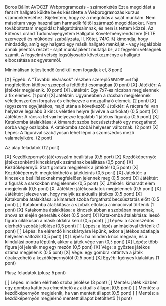 Boros Bálint 
AVOCZF
Webprogramozás - számonkérés
Ezt a megoldást a fent írt hallgató küldte be és készítette a Webprogramozás kurzus számonkéréséhez.
Kijelentem, hogy ez a megoldás a saját munkám. Nem másoltam vagy használtam harmadik féltől 
származó megoldásokat. Nem továbbítottam megoldást hallgatótársaimnak, és nem is tettem közzé. 
Az Eötvös Loránd Tudományegyetem Hallgatói Követelményrendszere 
(ELTE szervezeti és működési szabályzata, II. Kötet, 74/C. §) kimondja, hogy mindaddig, 
amíg egy hallgató egy másik hallgató munkáját - vagy legalábbis annak jelentős részét - 
saját munkájaként mutatja be, az fegyelmi vétségnek számít. 
A fegyelmi vétség legsúlyosabb következménye a hallgató elbocsátása az egyetemről.

Minimálisan teljesítendő (enélkül nem fogadjuk el, 8 pont)

[X] Egyéb: A "További elvárások" részben szereplő `README.md` fájl megfelelően kitöltve szerepel a feltöltött csomagban (0 pont)
[X] Játéktér: A játéktér megjelenik. (0 pont)
[X] Játéktér: Egy 7x7-es rácsban megjelennek a fix elemek. (1 pont)
[X] Játéktér: Ugyanebben a rácsban megjelennek véletlenszerűen forgatva és elhelyezve a mozgatható elemek. (2 pont)
[X] (egyszerre egy/játékos, majd utána a következő!) Játéktér: A rácsra fel van helyezve legalább 3 kincs véletlen helyre (kivéve a sarkokat) (0,5 pont)
[X] Játéktér: A rácsra fel van helyezve legalább 1 játékos figurája (0,5 pont)
[X] Katakomba átalakítása: A kimaradt szoba becsúsztatható egy mozgatható sorba vagy oszlopba. A katakomba szobái helyesen változnak. (2 pont)
[X] Lépés: A figurával szabályosan lehet lépni a szomszédos mező valamelyikére. (2 pont)

Az alap feladatok (12 pont)

[X] Kezdőképernyő: játékosszám beállítása (0,5 pont)
[X] Kezdőképernyő: játékosonkénti kincskártyák számának beállítása (0,5 pont)
[X] Kezdőképernyő: Start gombra megjelenik a játéktér (0,5 pont)
[X] Kezdőképernyő: megtekinthető a játékleírás (0,5 pont)
[X] Játéktér: a kincsek a beállításoknak megfelelően jelennek meg (0,5 pont)
[X] Játéktér: a figurák a sarkokban megjelennek (0,5 pont)
[X] Játéktér: kimaradt elem megjelenik (0,5 pont)
[X] Játéktér: játékosadatok megjelennek (0,5 pont)
[X] Játéktér: jelezve van, hogy melyik az aktuális játékos (0,5 pont)
[X] Katakomba átalakítása: a kimaradt szoba forgatható becsúsztatás előtt (0,5 pont)
[ ] Katakomba átalakítása: a szobák eltolása animációval történik (1 pont)
[X] Katakomba átalakítása: a kincsek abban a szobában maradnak, ahova az elején generáltuk őket (0,5 pont)
[X] Katakomba átalakítása: leeső figura ciklikusan a másik oldalra kerül (0,5 pont)
[ ] Lépés: a szomszédos elérhető szobák jelölése (0,5 pont)
[ ] Lépés: a lépés animációval történik (1 pont)
[ ] Lépés: ha elérendő kincskártyára lépünk, akkor a játékos adatlapja helyesen változik (0,5 pont)
[X] Lépés: ha minden kincs megvan, és a kiindulási pontra léptünk, akkor a játék vége van (0,5 pont)
[X] Lépés: több figura jól jelenik meg egy mezőn (0,5 pont)
[X] Vége: a győztes játékos száma megjelenik (0,5 pont)
[X] Vége: egy gombra kattintva a játék újrakezdhető a kezdőképernyőtől (0,5 pont)
[X] Egyéb: Igényes kialakítás (1 pont)

Plusz feladatok (plusz 5 pont)

[ ] Lépés: minden elérhető szoba jelölése (3 pont)
[ ] Mentés: játék közben egy gombra kattintva elmenthető az aktuális állapot (0,5 pont)
[ ] Mentés: a kezdőképernyőn megjelenik, ha van mentett állapot (0,5 pont)
[ ] Mentés: a kezdőképernyőn megjelenő mentett állapot betölthető (1 pont)